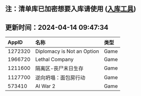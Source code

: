 ## 注：清单库已加密想要入库请使用 ([入库工具](https://github.com/BlankTMing/ManifestAutoUpdate/releases))

## 更新时间：2024-04-14 09:47:34
| AppID | 名称 | 类型  |
| :-------------------- | :----------------------------- | :----------- |
| 1272320 | Diplomacy is Not an Option| Game |
| 1966720 | Lethal Company| Game |
| 1211600 | 隔离区-丧尸末日生存| Game |
| 1127700 | 逆向坍塌：面包房行动| Game |
| 573410 | AI War 2| Game |
